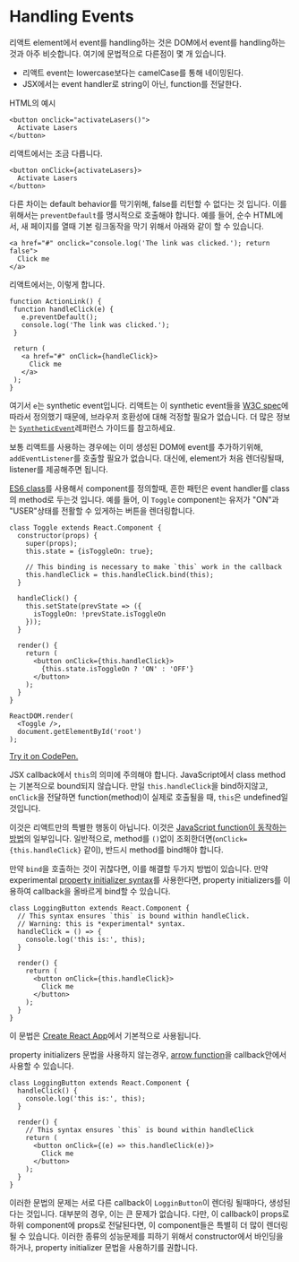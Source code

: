 # Handling Events
리액트 element에서 event를 handling하는 것은 DOM에서 event를 handling하는것과 아주 비슷합니다. 여기에 문법적으로 다른점이 몇 개 있습니다.

- 리액트 event는 lowercase보다는 camelCase를 통해 네이밍된다.
- JSX에서는 event handler로 string이 아닌, function를 전달한다.

HTML의 예시
```
<button onclick="activateLasers()">
  Activate Lasers
</button>
```
리액트에서는 조금 다릅니다.
```
<button onClick={activateLasers}>
  Activate Lasers
</button>
```
다른 차이는 default behavior를 막기위해, false를 리턴할 수 없다는 것 입니다. 이를 위해서는 ``` preventDefault ```를 명시적으로 호출해야 합니다. 예를 들어, 순수 HTML에서, 새 페이지를 열때 기본 링크동작을 막기 위해서 아래와 같이 할 수 있습니다.
```
<a href="#" onclick="console.log('The link was clicked.'); return false">
  Click me
</a>
```
리액트에서는, 이렇게 합니다.
```
function ActionLink() {
 function handleClick(e) {
   e.preventDefault();
   console.log('The link was clicked.');
 }

 return (
   <a href="#" onClick={handleClick}>
     Click me
   </a>
 );
}
```
여기서 ``` e ```는 synthetic event입니다. 리액트는 이 synthetic event들을 <a href="https://www.w3.org/TR/DOM-Level-3-Events/">W3C spec</a>에 따라서 정의했기 때문에, 브라우저 호환성에 대해 걱정할 필요가 없습니다. 더 많은 정보는 <a href="/react/docs/events.html">``` SyntheticEvent ```</a>레퍼런스 가이드를 참고하세요.  

보통 리액트를 사용하는 경우에는 이미 생성된 DOM에 event를 추가하기위해, ``` addEventListener ```를 호출할 필요가 없습니다. 대신에, element가 처음 렌더링될때, listener를 제공해주면 됩니다.

<a href="https://developer.mozilla.org/en/docs/Web/JavaScript/Reference/Classes">ES6 class</a>를 사용해서 component를 정의할때, 흔한 패턴은 event handler를 class의 method로 두는것 입니다. 예를 들어, 이 ``` Toggle ``` component는 유저가 "ON"과 "USER"상태를 전활할 수 있게하는 버튼을 렌더링합니다.
```
class Toggle extends React.Component {
  constructor(props) {
    super(props);
    this.state = {isToggleOn: true};

    // This binding is necessary to make `this` work in the callback
    this.handleClick = this.handleClick.bind(this);
  }

  handleClick() {
    this.setState(prevState => ({
      isToggleOn: !prevState.isToggleOn
    }));
  }

  render() {
    return (
      <button onClick={this.handleClick}>
        {this.state.isToggleOn ? 'ON' : 'OFF'}
      </button>
    );
  }
}

ReactDOM.render(
  <Toggle />,
  document.getElementById('root')
);
```
<a href="http://codepen.io/gaearon/pen/xEmzGg?editors=0010">Try it on CodePen.</a>

JSX callback에서 ``` this ```의 의미에 주의해야 합니다. JavaScript에서 class method는 기본적으로 bound되지 않습니다. 만일 ``` this.handleClick ```을 bind하지않고, ``` onClick ```을 전달하면 function(method)이 실제로 호출될을 때, ``` this ```은 undefined일 것입니다.

이것은 리액트만의 특별한 행동이 아닙니다. 이것은 <a href="https://www.smashingmagazine.com/2014/01/understanding-javascript-function-prototype-bind/">JavaScript function이 동작하는 방법</a>의 일부입니다. 일반적으로, method를 ``` () ```없이 조회한더면(``` onClick={this.handleClick} ``` 같이), 반드시 method를 bind해야 합니다.

만약 ``` bind ```을 호출하는 것이 귀찮다면, 이를 해결할 두가지 방법이 있습니다. 만약 experimental <a href="https://babeljs.io/docs/plugins/transform-class-properties/">property initializer syntax</a>를 사용한다면, property initializers를 이용하여 callback을 올바르게 bind할 수 있습니다.
```
class LoggingButton extends React.Component {
  // This syntax ensures `this` is bound within handleClick.
  // Warning: this is *experimental* syntax.
  handleClick = () => {
    console.log('this is:', this);
  }

  render() {
    return (
      <button onClick={this.handleClick}>
        Click me
      </button>
    );
  }
}
```
이 문법은 <a href="https://github.com/facebookincubator/create-react-app">Create React App</a>에서 기본적으로 사용됩니다.

property initializers 문법을 사용하지 않는경우, <a href="https://developer.mozilla.org/en/docs/Web/JavaScript/Reference/Functions/Arrow_functions">arrow function</a>을 callback안에서 사용할 수 있습니다.
```
class LoggingButton extends React.Component {
  handleClick() {
    console.log('this is:', this);
  }

  render() {
    // This syntax ensures `this` is bound within handleClick
    return (
      <button onClick={(e) => this.handleClick(e)}>
        Click me
      </button>
    );
  }
}
```
이러한 문법의 문제는 서로 다른 callback이 ``` LogginButton ```이 렌더링 될때마다, 생성된다는 것입니다. 대부분의 경우, 이는 큰 문제가 없습니다. 다만, 이 callback이 props로 하위 component에 props로 전달된다면, 이 component들은 특별히 더 많이 렌더링될 수 있습니다. 이러한 종류의 성능문제를 피하기 위해서 constructor에서 바인딩을 하거나, property initializer 문법을 사용하기를 권합니다.
